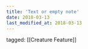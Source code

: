 ```yaml
---
title: 'Text or empty note'
date: 2018-03-13
last_modified_at: 2018-03-13
---
```

tagged: [[Creature Feature]]
<iframe frameborder="0" height="1" id="ga_target" scrolling="no" style="background-color:transparent; overflow:hidden; position:absolute; top:0; left:0; z-index:9999;" width="1"></iframe>